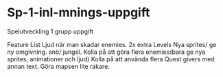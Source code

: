 # Sp-1-inl-mnings-uppgift
Spelutveckling 1 grupp uppgift


Feature List
Ljud när man skadar enemies. 
2x extra Levels 
Nya sprites/ ge ny omgivning. snö/ jungel.
Kolla på att göra flera enemies(bara ge nya sprites, animationer och ljud)
Kolla på att använda flera Quest givers med annan text. 
Göra mapsen lite rakare.
